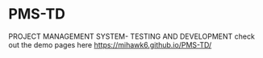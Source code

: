 # PMS-TD
PROJECT MANAGEMENT SYSTEM- TESTING AND DEVELOPMENT
check out the demo pages here
https://mihawk6.github.io/PMS-TD/
